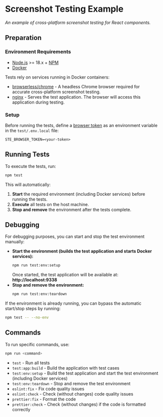 # Screenshot Testing Example

_An example of cross-platform screenshot testing for React components._

## Preparation

### Environment Requirements

-   [Node.js](https://nodejs.org/) >= 18.x + [NPM](https://docs.npmjs.com/)
-   [Docker](https://docs.docker.com/install/)

Tests rely on services running in Docker containers:

-   [browserless/chrome](https://docs.browserless.io/baas/docker/quickstart) - A
    headless Chrome browser required for accurate cross-platform screenshot
    testing.
-   [nginx](https://hub.docker.com/_/nginx) - Serves the test application. The
    browser will access this application during testing.

### Setup

Before running the tests, define a
[browser token](https://docs.browserless.io/baas/docker/quickstart#1-run-it-with-some-sensible-defaults)
as an environment variable in the `test/.env.local` file:

```text
STE_BROWSER_TOKEN=<your-token>
```

## Running Tests

To execute the tests, run:

```bash
npm test
```

This will automatically:

1. **Start** the required environment (including Docker services) before running
   the tests.
2. **Execute** all tests on the host machine.
3. **Stop and remove** the environment after the tests complete.

## Debugging

For debugging purposes, you can start and stop the test environment manually:

-   **Start the environment (builds the test application and starts Docker
    services):**
    ```bash
    npm run test:env:setup
    ```
    Once started, the test application will be available at:
    **http://localhost:9338**
-   **Stop and remove the environment:**
    ```bash
    npm run test:env:teardown
    ```

If the environment is already running, you can bypass the automatic  
start/stop steps by running:

```bash
npm test -- --no-env
```

## Commands

To run specific commands, use:

```bash
npm run <command>
```

-   `test` - Run all tests
-   `test:app:build` - Build the application with test cases
-   `test:env:setup` - Build the test application and start the test environment
    (including Docker services)
-   `test:env:teardown` - Stop and remove the test environment
-   `eslint:fix` - Fix code quality issues
-   `eslint:check` - Check (without changes) code quality issues
-   `prettier:fix` - Format the code
-   `prettier:check` - Check (without changes) if the code is formatted
    correctly

